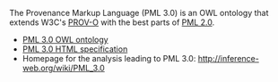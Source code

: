 The Provenance Markup Language (PML 3.0) is an OWL ontology that extends W3C's [PROV-O](http://www.w3.org/TR/prov-o/) with the best parts of [PML 2.0](http://inference-web.org/wiki/Documentation).

* [PML 3.0 OWL ontology](https://raw.github.com/timrdf/pml/master/ontology/pml-3.0.owl)
* [PML 3.0 HTML specification](http://aquarius.tw.rpi.edu/pml-3)
* Homepage for the analysis leading to PML 3.0: http://inference-web.org/wiki/PML_3.0
